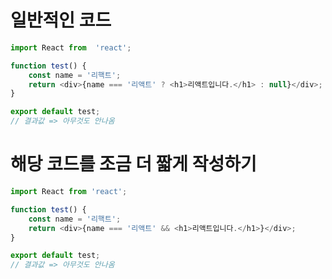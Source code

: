 # 일반적인 코드
```javascript
import React from  'react';

function test() {
    const name = '리핵트';
    return <div>{name === '리액트' ? <h1>리액트입니다.</h1> : null}</div>;
}

export default test;
// 결과값 => 아무것도 안나옴
```

# 해당 코드를 조금 더 짧게 작성하기
```javascript
import React from 'react';

function test() {
    const name = '리핵트';
    return <div>{name === '리액트' && <h1>리액트입니다.</h1>}</div>;
}

export default test;
// 결과값 => 아무것도 안나옴
```